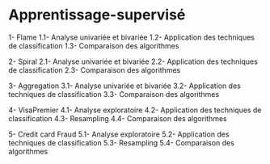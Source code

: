# Apprentissage-supervisé

1- Flame
1.1- Analyse univariée et bivariée
1.2- Application des techniques de classification
1.3- Comparaison des algorithmes 

2- Spiral
2.1- Analyse univariée et bivariée
2.2- Application des techniques de classification
2.3- Comparaison des algorithmes 

3- Aggregation 
3.1- Analyse univariée et bivariée
3.2- Application des techniques de classification
3.3- Comparaison des algorithmes

4- VisaPremier
4.1- Analyse exploratoire
4.2- Application des techniques de classification
4.3- Resampling
4.4- Comparaison des algorithmes 

5- Credit card Fraud
5.1- Analyse exploratoire
5.2- Application des techniques de classification
5.3- Resampling
5.4- Comparaison des algorithmes 
